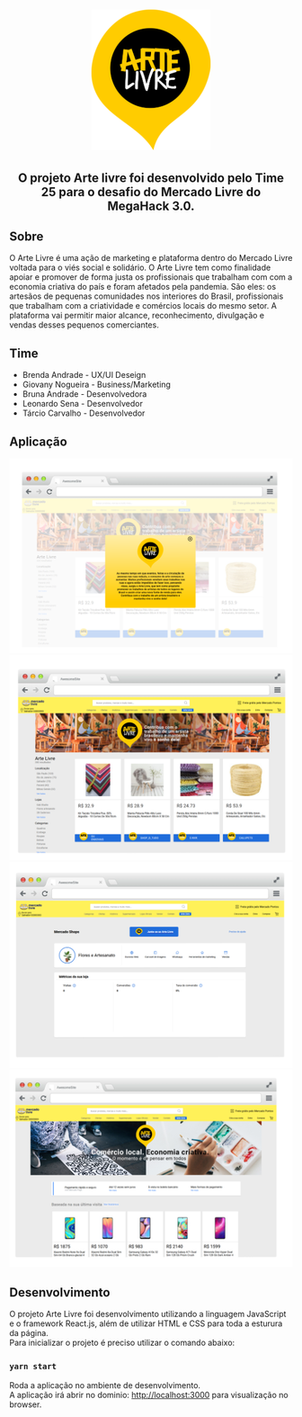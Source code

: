<h1 align="center">
    <img height="250" src="src/assets/artelivre.png">
</h1>

<h2 align="center"> O projeto Arte livre foi desenvolvido pelo Time 25 para o desafio do Mercado Livre do MegaHack 3.0. </h2>

## Sobre

O Arte Livre é uma ação de marketing e plataforma dentro do Mercado Livre voltada para o viés social e solidário. O Arte Livre tem como finalidade apoiar e promover de forma justa os profissionais que trabalham com com a economia criativa do país e foram afetados pela pandemia. São eles: os artesãos de pequenas comunidades nos interiores do Brasil, profissionais que trabalham com a criatividade e comércios locais do mesmo setor. A plataforma vai permitir maior alcance, reconhecimento, divulgação e vendas desses pequenos comerciantes.

## Time

- Brenda Andrade - UX/UI Deseign
- Giovany Nogueira - Business/Marketing
- Bruna Andrade - Desenvolvedora
- Leonardo Sena - Desenvolvedor
- Tárcio Carvalho - Desenvolvedor

## Aplicação

<p align="center">
  <img alt="" title="" src="mockup/mockup-1.png">
  <img alt="" title="" src="mockup/mockup-2.png">
  <img alt="" title="" src="mockup/mockup-3.png">
  <img alt="" title="" src="mockup/mockup-4.png">
</p>

## Desenvolvimento

O projeto Arte Livre foi desenvolvimento utilizando a linguagem JavaScript e o framework React.js, além de utilizar HTML e CSS para toda a esturura da página.<br />
Para inicializar o projeto é preciso utilizar o comando abaixo:

### `yarn start`

Roda a aplicação no ambiente de desenvolvimento.<br />
A aplicação irá abrir no dominio: [http://localhost:3000](http://localhost:3000) para visualização no browser.
